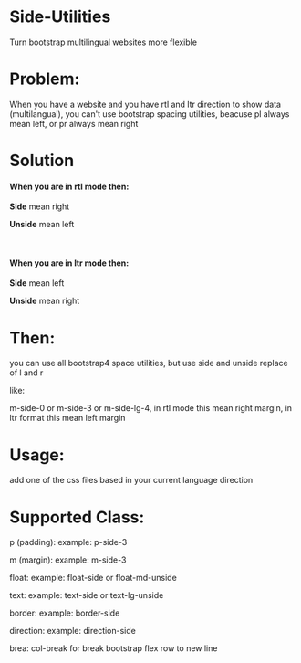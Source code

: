 # Side-Utilities
Turn bootstrap multilingual websites more flexible

<h1>Problem:</h1>
<p>When you have a website and you have rtl and ltr direction to show data (multilangual), you can't use bootstrap spacing utilities, beacuse pl always mean left, or pr always mean right</p>
<h1>Solution</h1>
<h4>When you are in <strong>rtl</strong> mode then:</h4>
  <p><strong>Side</strong> mean right</p>
  <p><strong>Unside</strong> mean left</p>
<br />
<h4>When you are in <strong>ltr</strong> mode then:</h4>
  <p><strong>Side</strong> mean left</p>
  <p><strong>Unside</strong> mean right</p>
  
  <h1>Then:</h1>
  <p>you can use all bootstrap4 space utilities, but use side and unside replace of l and r</p>
   <p>like:</p>
   <p>m-side-0 or m-side-3 or m-side-lg-4, in rtl mode this mean right margin, in ltr format this mean left margin</p>
   
   <h1>Usage:</h1>
   
   <p>add one of the css files based in your current language direction</p>
   
   <h1>Supported Class:</h1>
   <p>p (padding): example: p-side-3</p>
   <p>m (margin): example: m-side-3</p>
   <p>float: example: float-side or float-md-unside</p>
   <p>text: example: text-side or text-lg-unside</p>
   <p>border: example: border-side</p>
   <p>direction: example: direction-side</p>
   <p>brea: col-break for break bootstrap flex row to new line</p>
   
   
